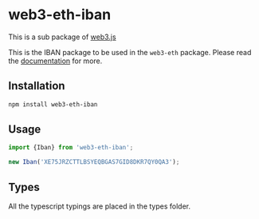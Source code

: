 # web3-eth-iban

This is a sub package of [web3.js][repo]

This is the IBAN package to be used in the `web3-eth` package.
Please read the [documentation][docs] for more.

## Installation

```bash
npm install web3-eth-iban
```

## Usage

```js
import {Iban} from 'web3-eth-iban';

new Iban('XE75JRZCTTLBSYEQBGAS7GID8DKR7QY0QA3');
```

## Types 

All the typescript typings are placed in the types folder. 

[docs]: http://web3js.readthedocs.io/en/1.0/
[repo]: https://github.com/ethereum/web3.js


